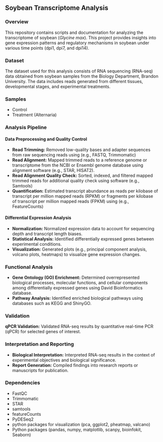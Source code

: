 ## Soybean Transcriptome Analysis

### Overview
This repository contains scripts and documentation for analyzing the transcriptome of soybean (*Glycine max*). This project provides insights into gene expression patterns and regulatory mechanisms in soybean under various time points (dpi1, dpi7, and dpi14).

### Dataset
The dataset used for this analysis consists of RNA sequencing (RNA-seq) data obtained from soybean samples from the Biology Department, Brandon University. The data includes reads generated from different tissues, developmental stages, and experimental treatments.

### Samples
- Control
- Treatment (Alternaria)

### Analysis Pipeline

#### Data Preprocessing and Quality Control
- **Read Trimming:** Removed low-quality bases and adapter sequences from raw sequencing reads using (e.g., FASTQ, Trimmomatic)
- **Read Alignment:** Mapped trimmed reads to a reference genome or transcriptome from the NCBI or Ensembl genome database using alignment software (e.g., STAR, HISAT2).
- **Read Alignment Quality Check:** Sorted, indexed, and filtered mapped trimmed reads for additional quality check using software (e.g., Samtools)
- **Quantification:** Estimated transcript abundance as reads per kilobase of transcript per million mapped reads (RPKM) or fragments per kilobase of transcript per million mapped reads (FPKM) using (e.g., FeatureCounts)

#### Differential Expression Analysis
- **Normalization:** Normalized expression data to account for sequencing depth and transcript length biases.
- **Statistical Analysis:** Identified differentially expressed genes between experimental conditions.
- **Visualization:** Generated plots (e.g., principal component analysis, volcano plots, heatmaps) to visualize gene expression changes.

### Functional Analysis
- **Gene Ontology (GO) Enrichment:** Determined overrepresented biological processes, molecular functions, and cellular components among differentially expressed genes using David Bioinformatics database.
- **Pathway Analysis:** Identified enriched biological pathways using databases such as KEGG and ShinyGO.

### Validation
**qPCR Validation:** Validated RNA-seq results by quantitative real-time PCR (qPCR) for selected genes of interest.

### Interpretation and Reporting
- **Biological Interpretation:** Interpreted RNA-seq results in the context of experimental objectives and biological significance.
- **Report Generation:** Compiled findings into research reports or manuscripts for publication.


### Dependencies
- FastQC
- Trimmomatic
- STAR
- samtools
- featureCounts
- PyDESeq2
- python packages for visualization (pca, ggplot2, pheatmap, valcano)
- Python packages (pandas, numpy, matplotlib, scanpy, bioinfokit, Seaborn)

